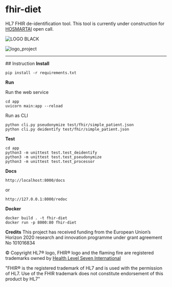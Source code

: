 # fhir-diet

HL7 FHIR de-identification tool.
This tool is currently under construction for [HOSMARTAI](https://www.hosmartai.eu/) open call.

![LOGO BLACK](https://user-images.githubusercontent.com/696267/186619641-a28b2b04-087d-4a31-a5ab-1737333220b6.png)

![logo_project](https://user-images.githubusercontent.com/696267/181810750-a57d706b-92d0-4a2f-a9d9-b39f781858d9.jpg)

---

## Instruction
**Install**

```
pip install -r requirements.txt
```

**Run**

Run the web service

```
cd app
uvicorn main:app --reload
```

Run as CLI

```
python cli.py pseudonymize test/fhir/simple_patient.json
python cli.py deidentify test/fhir/simple_patient.json
```

**Test**

```
cd app
python3 -m unittest test.test_deidentify
python3 -m unittest test.test_pseudonymize
python3 -m unittest test.test_processor
```

**Docs**

```
http://localhost:8000/docs
```

or

```
http://127.0.0.1:8000/redoc
```

**Docker**

```
docker build . -t fhir-diet
docker run -p 8000:80 fhir-diet
```

**Credits**
This project has received funding from the European Union’s Horizon 2020 research and innovation programme under grant agreement No 101016834

© Copyright HL7® logo, FHIR® logo and the flaming fire are registered trademarks owned by [Health Level Seven International](https://www.hl7.org/legal/trademarks.cfm)

"FHIR® is the registered trademark of HL7 and is used with the permission of HL7. Use of the FHIR trademark does not constitute endorsement of this product by HL7"
